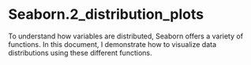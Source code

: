 # Seaborn.2_distribution_plots
To understand how variables are distributed, Seaborn offers a variety of functions. In this document, I demonstrate how to visualize data distributions using these different functions.
